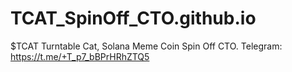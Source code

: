 # TCAT_SpinOff_CTO.github.io
$TCAT Turntable Cat, Solana Meme Coin Spin Off CTO. Telegram: https://t.me/+T_p7_bBPrHRhZTQ5
